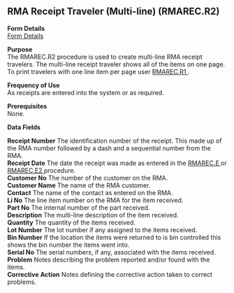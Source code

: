##  RMA Receipt Traveler (Multi-line) (RMAREC.R2)

<PageHeader />

**Form Details**  
[ Form Details ](RMAREC-R2-1/README.md)   

**Purpose**  
The RMAREC.R2 procedure is used to create multi-line RMA receipt travelers. The multi-line receipt traveler shows all of the items on one page. To print travelers with one line item per page user [ RMAREC.R1 ](../../../../rover/MRK-OVERVIEW/MRK-REPORT/RMAREC-R1/README.md) . 

**Frequency of Use**  
As receipts are entered into the system or as required.

**Prerequisites**  
None.

**Data Fields**

**Receipt Number** The identification number of the receipt. This made up of
the RMA number followed by a dash and a sequential number from the RMA.  
**Receipt Date** The date the receipt was made as entered in the [ RMAREC.E ](../../MRK-ENTRY/RMAREC-E/README.md) or [ RMAREC.E2 ](../../MRK-ENTRY/RMAREC-E2/README.md) procedure.   
**Customer No** The number of the customer on the RMA.  
**Customer Name** The name of the RMA customer.  
**Contact** The name of the contact as entered on the RMA.  
**Li No** The line item number on the RMA for the item received.  
**Part No** The internal number of the part received.  
**Description** The multi-line description of the item received.  
**Quantity** The quantity of the items received.  
**Lot Number** The lot number if any assigned to the items received.  
**Bin Number** If the location the items were returned to is bin controlled
this shows the bin number the items went into.  
**Serial No** The serial numbers, if any, associated with the items received.  
**Problem** Notes describing the problem reported and/or found with the items.  
**Corrective Action** Notes defining the corrective action taken to correct
problems.  
  
<badge text= "Version 8.10.57" vertical="middle" />

<PageFooter />